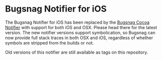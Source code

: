 Bugsnag Notifier for iOS
========================

The Bugsnag Notifier for iOS has been replaced by the [Bugsnag Cocoa Notifier]() with support for both iOS and OSX. Please head there for the latest version. The new notifier versions support symbolication, so Bugsnag can now provide full stack traces in both OSX and iOS, regardless of whether symbols are stripped from the builds or not.

Old versions of this notifier are still available as tags on this repository.